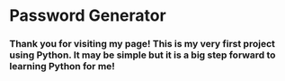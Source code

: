 # Password Generator

### Thank you for visiting my page! This is my very first project using Python. It may be simple but it is a big step forward to learning Python for me!
